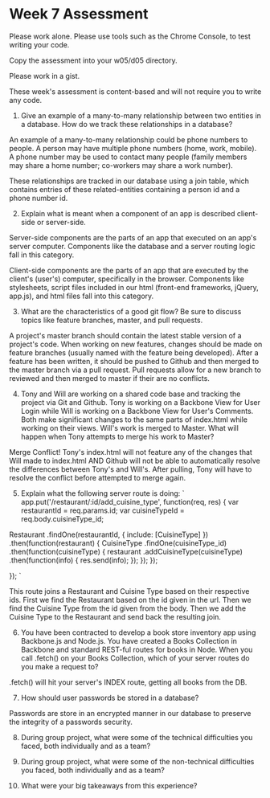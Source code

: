 # Week 7 Assessment

Please work alone. Please use tools such as the Chrome Console, to test writing your code.

Copy the assessment into your w05/d05 directory.  

Please work in a gist.  

These week's assessment is content-based and will not require you to write any code. 

1. Give an example of a many-to-many relationship between two entities in a database.  How do we track these relationships in a database?

An example of a many-to-many relationship could be phone numbers to people.  A person may have multiple phone numbers (home, work, mobile).  A phone number may be used to contact many people (family members may share a home number; co-workers may share a work number).

These relationships are tracked in our database using a join table, which contains entries of these related-entities containing a person id and a phone number id.  

2. Explain what is meant when a component of an app is described client-side or server-side.

Server-side components are the parts of an app that executed on an app's server computer.  Components like the database and a server routing logic fall in this category. 

Client-side components are the parts of an app that are executed by the client's (user's) computer, specifically in the browser.  Components like stylesheets, script files included in our html (front-end frameworks, jQuery, app.js), and html files fall into this category.  

3. What are the characteristics of a good git flow?  Be sure to discuss topics like feature branches, master, and pull requests.  

A project's master branch should contain the latest stable version of a project's code.  When working on new features, changes should be made on feature branches (usually named with the feature being developed).  After a feature has been written, it should be pushed to Github and then merged to the master branch via a pull request.  Pull requests allow for a new branch to reviewed and then merged to master if their are no conflicts.   

4. Tony and Will are working on a shared code base and tracking the project via Git and Github.  Tony is working on a Backbone View for User Login while Will is working on a Backbone View for User's Comments.  Both make significant changes to the same parts of index.html while working on their views.  Will's work is merged to Master.  What will happen when Tony attempts to merge his work to Master?  

Merge Conflict! Tony's index.html will not feature any of the changes that Will made to index.html AND Github will not be able to automatically resolve the differences between Tony's and Will's.  After pulling, Tony will have to resolve the conflict before attempted to merge again.

5. Explain what the following server route is doing:
`
app.put('/restaurant/:id/add_cuisine_type', function(req, res) {
  var restaurantId = req.params.id;
  var cuisineTypeId = req.body.cuisineType_id;

  Restaurant
    .findOne(restaurantId, { include: [CuisineType] })
    .then(function(restaurant) {
      CuisineType
        .findOne(cuisineType_id)
        .then(function(cuisineType) {
          restaurant
            .addCuisineType(cuisineType)
            .then(function(info) {
              res.send(info);
            });
        });
    });

});
`

This route joins a Restaurant and Cuisine Type based on their respective ids.  First we find the Restaurant based on the id given in the url.  Then we find the Cuisine Type from the id given from the body.  Then we add the Cuisine Type to the Restaurant and send back the resulting join.   

6. You have been contracted to develop a book store inventory app using Backbone.js and Node.js.  You have created a Books Collection in Backbone and standard REST-ful routes for books in Node.  When you call .fetch() on your Books Collection, which of your server routes do you make a request to?  

.fetch() will hit your server's INDEX route, getting all books from the DB.

7. How should user passwords be stored in a database?

Passwords are store in an encrypted manner in our database to preserve the integrity of a passwords security.  

8. During group project, what were some of the technical difficulties you faced, both individually and as a team?

9. During group project, what were some of the non-technical difficulties you faced, both individually and as a team?

10. What were your big takeaways from this experience?
